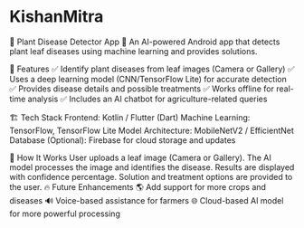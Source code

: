 # KishanMitra
🌿 Plant Disease Detector App 🌱 An AI-powered Android app that detects plant leaf diseases using machine learning and provides solutions.

📌 Features
✅ Identify plant diseases from leaf images (Camera or Gallery)
✅ Uses a deep learning model (CNN/TensorFlow Lite) for accurate detection
✅ Provides disease details and possible treatments
✅ Works offline for real-time analysis
✅ Includes an AI chatbot for agriculture-related queries

🏗️ Tech Stack
Frontend: Kotlin / Flutter (Dart)
Machine Learning: TensorFlow, TensorFlow Lite
Model Architecture: MobileNetV2 / EfficientNet
Database (Optional): Firebase for cloud storage and updates

🧠 How It Works
User uploads a leaf image (Camera or Gallery).
The AI model processes the image and identifies the disease.
Results are displayed with confidence percentage.
Solution and treatment options are provided to the user.
🔥 Future Enhancements
🌎 Add support for more crops and diseases
🔊 Voice-based assistance for farmers
🌐 Cloud-based AI model for more powerful processing

